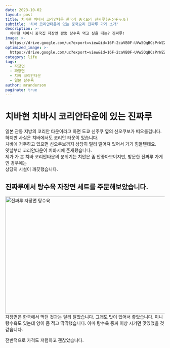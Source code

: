 ```yaml
---
date: 2023-10-02
layout: post
title: 치바현 치바시 코리안타운 한국식 중국요리 진짜루(チンチャル)
subtitle: '치바 코리안타운에 있는 중국요리 진짜루 가게 소개'
description: >-
  치바현 치바시 중국집 자장면 짬뽕 탕수육 먹고 싶을 때는? 진짜루!
image: >-
  https://drive.google.com/uc?export=view&id=16F-2caVB0F-UVw5QqBCsPrWZZDWbLM4M
optimized_image: >-
  https://drive.google.com/uc?export=view&id=16F-2caVB0F-UVw5QqBCsPrWZZDWbLM4M
category: life
tags:
  - 자장면
  - 짜장면
  - 치바 코리안타운
  - 일본 탕수육
author: mranderson
paginate: true
---
```

# 치바현 치바시 코리안타운에 있는 진짜루
일본 관동 지방의 코리안 타운이라고 하면 도쿄 신주쿠 옆의 신오쿠보가 떠오를겁니다.  
하지만 사실은 치바에서도 코리안 타운이 있습니다.  
치바에 거주하고 있으면 신오쿠보까지 상당히 멀리 떨어져 있어서 가기 힘들텐데요.  
옛날부터 코리안타운이 치바시에 존재했습니다.  
제가 가 본 치바 코리안타운의 분위기는 치안은 좀 안좋아보이지만, 방문한 진짜루 가게인 경우에는  
상당히 시설이 깨끗했습니다.  

## 진짜루에서 탕수육 자장면 세트를 주문해보았습니다.
<img src="https://drive.google.com/uc?export=view&id=17Sd8AU8B6LAFxYJuUL9beOtiMhAZPO9e"  width="700" height="370" alt="진짜루 자장면 탕수육">
자장면은 한국에서 먹던 것과는 달리 달았습니다.  
그래도 맛이 있어서 좋았습니다.  
미니탕수육도 있는데 양이 좀 적고 딱딱했습니다.  
아마 탕수육 중짜 이상 시키면 맛있었을 것 같습니다.  
  
전반적으로 가격도 저렴하고 괜찮았습니다.  